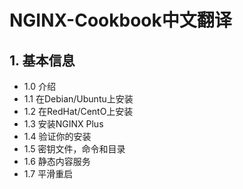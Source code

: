 # NGINX-Cookbook中文翻译
## 1. 基本信息
  - 1.0 介绍
  - 1.1 在Debian/Ubuntu上安装
  - 1.2 在RedHat/CentO上安装
  - 1.3 安装NGINX Plus
  - 1.4 验证你的安装
  - 1.5 密钥文件，命令和目录
  - 1.6 静态内容服务
  - 1.7 平滑重启
